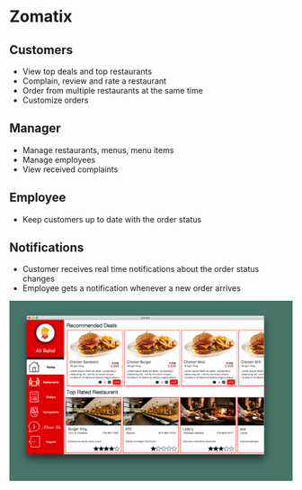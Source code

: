 # Zomatix
## Customers
* View top deals and top restaurants
* Complain, review and rate a restaurant
* Order from multiple restaurants at the same time
* Customize orders

## Manager
* Manage restaurants, menus, menu items
* Manage employees
* View received complaints

## Employee
* Keep customers up to date with the order status

## Notifications
* Customer receives real time notifications about the order status changes
* Employee gets a notification whenever a new order arrives

![](images/home.png)
